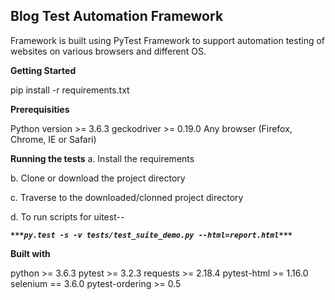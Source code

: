 **Blog Test Automation Framework**
----------------------------------

Framework is built using PyTest Framework to support automation testing of websites on various browsers and different OS.

**Getting Started**

pip install -r requirements.txt

**Prerequisities**

Python version >= 3.6.3
geckodriver  >= 0.19.0 
Any browser (Firefox, Chrome, IE or Safari)

**Running the tests**
a. Install the requirements

b. Clone or download the project directory

c. Traverse to the downloaded/clonned project directory

d. To run scripts for uitest--

***`***py.test -s -v tests/test_suite_demo.py --html=report.html***`***


**Built with**

python >= 3.6.3
pytest >= 3.2.3
requests >= 2.18.4
pytest-html >= 1.16.0 
selenium == 3.6.0
pytest-ordering >= 0.5 
